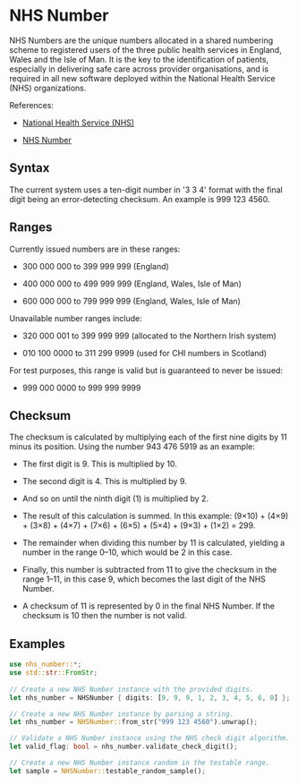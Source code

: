 # NHS Number

NHS Numbers are the unique numbers allocated in a shared numbering scheme to
registered users of the three public health services in England, Wales and the
Isle of Man. It is the key to the identification of patients, especially in
delivering safe care across provider organisations, and is required in all new
software deployed within the National Health Service (NHS) organizations.

References:

* [National Health Service (NHS)](https://en.wikipedia.org/wiki/National_Health_Service)

* [NHS Number](https://en.wikipedia.org/wiki/NHS_number)

## Syntax

The current system uses a ten-digit number in '3 3 4' format with the final
digit being an error-detecting checksum. An example is 999 123 4560.

## Ranges

Currently issued numbers are in these ranges:

* 300 000 000 to 399 999 999 (England)

* 400 000 000 to 499 999 999 (England, Wales, Isle of Man)

* 600 000 000 to 799 999 999 (England, Wales, Isle of Man)

Unavailable number ranges include:

* 320 000 001 to 399 999 999 (allocated to the Northern Irish system)

* 010 100 0000 to 311 299 9999 (used for CHI numbers in Scotland)

For test purposes, this range is valid but is guaranteed to never be issued:

* 999 000 0000 to 999 999 9999

## Checksum

The checksum is calculated by multiplying each of the first nine digits by 11
minus its position. Using the number 943 476 5919 as an example:

* The first digit is 9. This is multiplied by 10.

* The second digit is 4. This is multiplied by 9.

* And so on until the ninth digit (1) is multiplied by 2.

* The result of this calculation is summed. In this example: (9×10) + (4×9) +
  (3×8) + (4×7) + (7×6) + (6×5) + (5×4) + (9×3) + (1×2) = 299.

* The remainder when dividing this number by 11 is calculated, yielding a number
  in the range 0–10, which would be 2 in this case.

* Finally, this number is subtracted from 11 to give the checksum in the range
  1–11, in this case 9, which becomes the last digit of the NHS Number.

* A checksum of 11 is represented by 0 in the final NHS Number. If the checksum
  is 10 then the number is not valid.

## Examples
 
```rust
use nhs_number::*;
use std::str::FromStr;
 
// Create a new NHS Number instance with the provided digits.
let nhs_number = NHSNumber { digits: [9, 9, 9, 1, 2, 3, 4, 5, 6, 0] };

// Create a new NHS Number instance by parsing a string.
let nhs_number = NHSNumber::from_str("999 123 4560").unwrap();

// Validate a NHS Number instance using the NHS check digit algorithm.
let valid_flag: bool = nhs_number.validate_check_digit();

// Create a new NHS Number instance random in the testable range.
let sample = NHSNumber::testable_random_sample();
```
